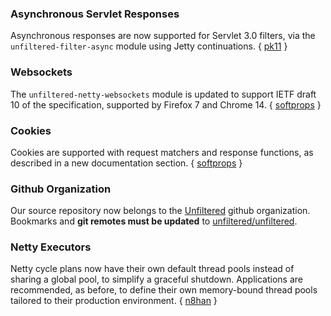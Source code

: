 ### Asynchronous Servlet Responses

Asynchronous responses are now supported for Servlet 3.0 filters, via
the `unfiltered-filter-async` module using Jetty continuations. {
[pk11][asf] }

[asf]: https://github.com/unfiltered/unfiltered/pull/77

### Websockets

The `unfiltered-netty-websockets` module is updated to support IETF
draft 10 of the specification, supported by Firefox 7 and Chrome 14.
{ [softprops][softprops] }

[softprops]: https://github.com/softprops

### Cookies

Cookies are supported with request matchers and response functions,
as described in a new documentation section. { [softprops][softprops] }

### Github Organization

Our source repository now belongs to the [Unfiltered][ufs] github
organization. Bookmarks and **git remotes must be updated** to
[unfiltered/unfiltered][ufuf].

[ufs]: https://github.com/unfiltered
[ufuf]: https://github.com/unfiltered/unfiltered

### Netty Executors

Netty cycle plans now have their own default thread pools instead of
sharing a global pool, to simplify a graceful shutdown. Applications
are recommended, as before, to define their own memory-bound thread
pools tailored to their production environment. { [n8han][n8] }

[n8]: https://github.com/n8han
